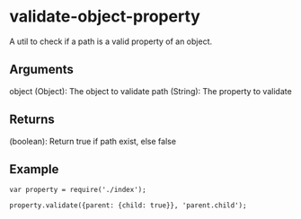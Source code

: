 # validate-object-property
A util to check if a path is a valid property of an object.

## Arguments
  object (Object): The object to validate
  path (String): The property to validate

## Returns
  (boolean): Return true if path exist, else false

## Example
```
var property = require('./index');

property.validate({parent: {child: true}}, 'parent.child');
```
